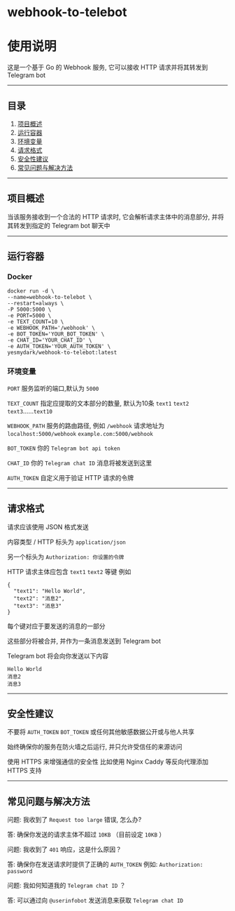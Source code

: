 # webhook-to-telebot
# 使用说明
这是一个基于 Go 的 Webhook 服务, 它可以接收 HTTP 请求并将其转发到 Telegram bot

---

## 目录
1. [项目概述](#项目概述)
2. [运行容器](#运行容器)
3. [环境变量](#环境变量)
4. [请求格式](#请求格式)
5. [安全性建议](#安全性建议)
6. [常见问题与解决方法](#常见问题与解决方法)

---

## 项目概述
当该服务接收到一个合法的 HTTP 请求时, 它会解析请求主体中的消息部分, 并将其转发到指定的 Telegram bot 聊天中

---

## 运行容器
### Docker
```
docker run -d \
--name=webhook-to-telebot \
--restart=always \
-P 5000:5000 \
-e PORT=5000 \
-e TEXT_COUNT=10 \
-e WEBHOOK_PATH='/webhook' \
-e BOT_TOKEN='YOUR_BOT_TOKEN' \
-e CHAT_ID='YOUR_CHAT_ID' \
-e AUTH_TOKEN='YOUR_AUTH_TOKEN' \
yesmydark/webhook-to-telebot:latest
```
### 环境变量
`PORT` 服务监听的端口,默认为 `5000`

`TEXT_COUNT` 指定应提取的文本部分的数量, 默认为10条 `text1` `text2` `text3`......`text10`

`WEBHOOK_PATH` 服务的路由路径, 例如 `/webhook` 请求地址为 `localhost:5000/webhook` `example.com:5000/webhook`

`BOT_TOKEN` 你的 `Telegram bot api token`

`CHAT_ID` 你的 `Telegram chat ID` 消息将被发送到这里

`AUTH_TOKEN` 自定义用于验证 HTTP 请求的令牌

---

## 请求格式
请求应该使用 JSON 格式发送

内容类型 / HTTP 标头为 `application/json`

另一个标头为 `Authorization: 你设置的令牌`

HTTP 请求主体应包含 `text1` `text2` 等键 例如
```
{
  "text1": "Hello World",
  "text2": "消息2",
  "text3": "消息3"
}
```

每个键对应于要发送的消息的一部分

这些部分将被合并, 并作为一条消息发送到 Telegram bot

Telegram bot 将会向你发送以下内容
```
Hello World
消息2
消息3
```

---

## 安全性建议
不要将 `AUTH_TOKEN` `BOT_TOKEN` 或任何其他敏感数据公开或与他人共享

始终确保你的服务在防火墙之后运行, 并只允许受信任的来源访问

使用 HTTPS 来增强通信的安全性 比如使用 Nginx Caddy 等反向代理添加 HTTPS 支持

---

## 常见问题与解决方法
问题: 我收到了 `Request too large` 错误, 怎么办?

答: 确保你发送的请求主体不超过 `10KB` （目前设定 `10KB` ）

问题: 我收到了 `401` 响应，这是什么原因？

答: 确保你在发送请求时提供了正确的 `AUTH_TOKEN` 例如: `Authorization: password`

问题: 我如何知道我的 `Telegram chat ID` ？

答: 可以通过向 `@userinfobot` 发送消息来获取 `Telegram chat ID`
